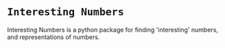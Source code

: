 # `Interesting Numbers`

Interesting Numbers is a python package for finding 'interesting' numbers, and representations of numbers.